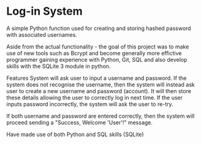 # Log-in System
A simple Python function used for creating and storing hashed password with associated usernames.

Aside from the actual functionality - the goal of this project was to make use of new tools such as Bcrypt and become generally more effictive programmer gaining experience with Python, Git, SQL and also develop skills with the SQLite 3 module in python. 

Features
System will ask user to input a username and password. If the system does not recognise the username, then the system will instead ask user to create a new username and password (account). It will then store these details allowing the user to correctly log in next time.
If the user inputs password incorrectly, the system will ask the user to re-try.

If both username and password are entered correctly, then the system will proceed sending a "Success, Welcome 'User'!" message. 


Have made use of both Python and SQL skills (SQLite)
